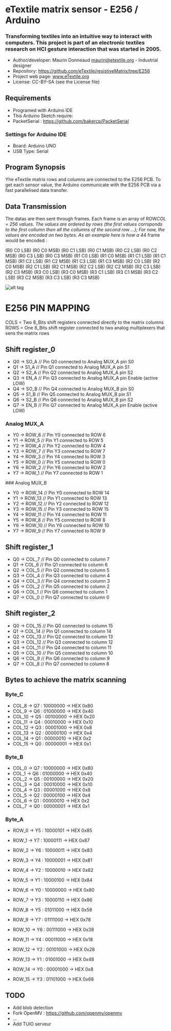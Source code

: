 # eTextile matrix sensor - E256 / Arduino

### Transforming textiles into an intuitive way to interact with computers. This project is part of an electronic textiles research on HCI gesture interaction that was started in 2005.

- Author/developer: Maurin Donneaud <maurin@etextile.org> - Industrial designer
- Repository: https://github.com/eTextile/resistiveMatrix/tree/E256
- Project web page: www.eTextile.org
- License: CC-BY-SA (see the License file)

## Requirements
- Programed with Arduino IDE
- This Arduino Sketch require:
 - PacketSerial : https://github.com/bakercp/PacketSerial

### Settings for Arduino IDE
- Board:           Arduino UNO
- USB Type:        Serial
 
## Program Synopsis
Yhe eTextile matrix rows and columns are connected to the E256 PCB.
To get each sensor value, the Arduino communicate with the E256 PCB via a fast  parallelised data transfer.

## Data Transmission
The datas are then sent through frames.
Each frame is an array of ROW*COL = 256 values. 
The values are ordered by rows (the first values corrsponds to the first collumn then all the collumns of the second row ...);
For now, the values are encoded on two bytes.
As an example here is how a 4*4 frame would be encoded : 

(R0 C0 LSB) (R0 C0 MSB) (R0 C1 LSB) (R0 C1 MSB) (R0 C2 LSB) (R0 C2 MSB) (R0 C3 LSB) (R0 C3 MSB)
(R1 C0 LSB) (R1 C0 MSB) (R1 C1 LSB) (R1 C1 MSB) (R1 C2 LSB) (R1 C2 MSB) (R1 C3 LSB) (R1 C3 MSB)
(R2 C0 LSB) (R2 C0 MSB) (R2 C1 LSB) (R2 C1 MSB) (R2 C2 LSB) (R2 C2 MSB) (R2 C3 LSB) (R2 C3 MSB)
(R3 C0 LSB) (R3 C0 MSB) (R3 C1 LSB) (R3 C1 MSB) (R3 C2 LSB) (R3 C2 MSB) (R3 C3 LSB) (R3 C3 MSB)

![alt tag](http://etextile-summercamp.org/swatch-exchange/wp-content/uploads/2015/05/Matrix_011.png)

# E256 PIN MAPPING

COLS = Two 8_Bits shift registers connected directly to the matrix columns
ROWS = One 8_Bits shift register connected to two analog multiplexers that sens the matrix rows

## Shift register_0
- Q0 -> SO_A  // Pin Q0 connected to Analog MUX_A pin S0
- Q1 -> S1_A  // Pin Q1 connected to Analog MUX_A pin S1
- Q2 -> S2_A  // Pin Q2 connected to Analog MUX_A pin S2
- Q3 -> EN_A  // Pin Q3 connected to Analog MUX_A pin Enable (active LOW)
- Q4 -> SO_B  // Pin Q4 connected to Analog MUX_B pin S0
- Q5 -> S1_B  // Pin Q5 connected to Analog MUX_B pin S1
- Q6 -> S2_B  // Pin Q6 connected to Analog MUX_B pin S2
- Q7 -> EN_B  // Pin Q7 connected to Analog MUX_A pin Enable (active LOW)

### Analog MUX_A
- Y0 -> ROW_6 // Pin Y0 connected to ROW 6
- Y1 -> ROW_5 // Pin Y1 connected to ROW 5
- Y2 -> ROW_4 // Pin Y2 connected to ROW 4
- Y3 -> ROW_7 // Pin Y3 connected to ROW 7
- Y4 -> ROW_3 // Pin Y4 connected to ROW 3
- Y5 -> ROW_0 // Pin Y5 connected to ROW 0
- Y6 -> ROW_2 // Pin Y6 connected to ROW 2
- Y7 -> ROW_1 // Pin Y7 connected to ROW 1

### Analog MUX_B
- Y0 -> ROW_14 // Pin Y0 connected to ROW 14
- Y1 -> ROW_13 // Pin Y1 connected to ROW 13
- Y2 -> ROW_12 // Pin Y2 connected to ROW 12
- Y3 -> ROW_15 // Pin Y3 connected to ROW 15
- Y4 -> ROW_11 // Pin Y4 connected to ROW 11
- Y5 -> ROW_8  // Pin Y5 connected to ROW 8
- Y6 -> ROW_10 // Pin Y6 connected to ROW 10
- Y7 -> ROW_9  // Pin Y7 connected to ROW 9

## Shift register_1
- Q0 -> COL_7  // Pin Q0 connected to column 7
- Q1 -> COL_6  // Pin Q1 connected to column 6
- Q2 -> COL_5  // Pin Q2 connected to column 5
- Q3 -> COL_4  // Pin Q3 connected to column 4
- Q4 -> COL_3  // Pin Q4 connected to column 3
- Q5 -> COL_2  // Pin Q5 connected to column 2
- Q6 -> COL_1  // Pin Q6 connected to column 1
- Q7 -> COL_0  // Pin Q7 connected to column 0

## Shift register_2
- Q0 -> COL_15  // Pin Q0 connected to column 15
- Q1 -> COL_14  // Pin Q1 connected to column 14
- Q2 -> COL_13  // Pin Q2 connected to column 13
- Q3 -> COL_12  // Pin Q3 connected to column 12
- Q4 -> COL_11  // Pin Q4 connected to column 11
- Q5 -> COL_10  // Pin Q5 connected to column 10
- Q6 -> COL_9   // Pin Q6 connected to column 9
- Q7 -> COL_8   // Pin Q7 connected to column 8

## Bytes to achieve the matrix scanning

### Byte_C
- COL_8 ->  Q7 : 10000000 -> HEX 0x80
- COL_9 ->  Q6 : 01000000 -> HEX 0x40
- COL_10 -> Q5 : 00100000 -> HEX 0x20
- COL_11 -> Q4 : 00010000 -> HEX 0x10
- COL_12 -> Q3 : 00001000 -> HEX 0x8
- COL_13 -> Q2 : 00000100 -> HEX 0x4
- COL_14 -> Q1 : 00000010 -> HEX 0x2
- COL_15 -> Q0 : 00000001 -> HEX 0x1

### Byte_B
- COL_0 -> Q7 : 10000000 -> HEX 0x80
- COL_1 -> Q6 : 01000000 -> HEX 0x40
- COL_2 -> Q5 : 00100000 -> HEX 0x20
- COL_3 -> Q4 : 00010000 -> HEX 0x10
- COL_4 -> Q3 : 00001000 -> HEX 0x8
- COL_5 -> Q2 : 00000100 -> HEX 0x4
- COL_6 -> Q1 : 00000010 -> HEX 0x2
- COL_7 -> Q0 : 00000001 -> HEX 0x1

### Byte_A
- ROW_0 -> Y5 : 10000101 -> HEX 0x85
- ROW_1 -> Y7 : 10000111 -> HEX 0x87
- ROW_2 -> Y6 : 10000011 -> HEX 0x83
- ROW_3 -> Y4 : 10000001 -> HEX 0x81
- ROW_4 -> Y2 : 10000010 -> HEX 0x82
- ROW_5 -> Y1 : 10000100 -> HEX 0x84
- ROW_6 -> Y0 : 10000000 -> HEX 0x80
- ROW_7 -> Y3 : 10000110 -> HEX 0x86

- ROW_8  -> Y5 : 01011000 -> HEX 0x58
- ROW_9  -> Y7 : 01111000 -> HEX 0x78
- ROW_10 -> Y6 : 00111000 -> HEX 0x38
- ROW_11 -> Y4 : 00011000 -> HEX 0x18
- ROW_12 -> Y2 : 00101000 -> HEX 0x28
- ROW_13 -> Y1 : 01001000 -> HEX 0x48
- ROW_14 -> Y0 : 00001000 -> HEX 0x8
- ROW_15 -> Y3 : 01101000 -> HEX 0x68


## TODO
- Add blob detection
 - Fork OpenMV : https://github.com/openmv/openmv
 - ...
- Add TUIO serveur
